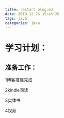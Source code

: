 ```yaml
---
title: restart blog.md
date: 2019-12-26 15:46:28
tags: java
categories: java
---
```


# 学习计划：

## 准备工作：

1博客搭建完成

2kindle阅读

3实体书

4视频


